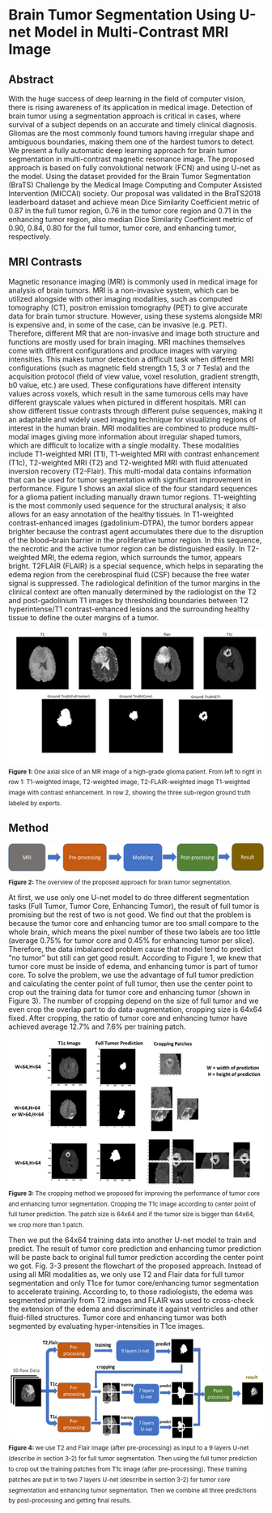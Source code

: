 # Brain Tumor Segmentation Using U-net Model in Multi-Contrast MRI Image

## Abstract

With the huge success of deep learning in the field of computer vision, there is rising awareness of its application in medical image. Detection of brain tumor using a segmentation approach is critical in cases, where survival of a subject depends on an accurate and timely clinical diagnosis. Gliomas are the most commonly found tumors having irregular shape and ambiguous boundaries, making them one of the hardest tumors to detect. We present a fully automatic deep learning approach for brain tumor segmentation in multi-contrast magnetic resonance image. The proposed approach is based on fully convolutional network (FCN) and using U-net as the model. Using the dataset provided for the Brain Tumor Segmentation (BraTS) Challenge by the Medical Image Computing and Computer Assisted Intervention (MICCAI) society. Our proposal was validated in the BraTS2018 leaderboard dataset and achieve mean Dice Similarity Coefficient metric of 0.87 in the full tumor region, 0.76 in the tumor core region and 0.71 in the enhancing tumor region, also median Dice Similarity Coefficient metric of 0.90, 0.84, 0.80 for the full tumor, tumor core, and enhancing tumor, respectively.

## MRI Contrasts
Magnetic resonance imaging (MRI) is commonly used in medical image for analysis of brain tumors. MRI is a non-invasive system, which can be utilized alongside with other imaging modalities, such as computed tomography (CT), positron emission tomography (PET) to give accurate data for brain tumor structure. However, using these systems alongside MRI is expensive and, in some of the case, can be invasive (e.g. PET). Therefore, different MR that are non-invasive and image both structure and functions are mostly used for brain imaging. MRI machines themselves come with different configurations and produce images with varying intensities. This makes tumor detection a difficult task when different MRI configurations (such as magnetic field strength 1.5, 3 or 7 Tesla) and the acquisition protocol (field of view value, voxel resolution, gradient strength, b0 value, etc.) are used. These configurations have different intensity values across voxels, which result in the same tumorous cells may have different grayscale values when pictured in different hospitals. MRI can show different tissue contrasts through different pulse sequences, making it an adaptable and widely used imaging technique for visualizing regions of interest in the human brain. MRI modalities are combined to produce multi-modal images giving more information about irregular shaped tumors, which are difficult to localize with a single modality. These modalities include T1-weighted MRI (T1), T1-weighted MRI with contrast enhancement (T1c), T2-weighted MRI (T2) and T2-weighted MRI with fluid attenuated inversion recovery (T2-Flair). This multi-modal data contains information that can be used for tumor segmentation with significant improvement in performance.
Figure 1 shows an axial slice of the four standard sequences for a glioma patient including manually drawn tumor regions. T1-weighting is the most commonly used sequence for the structural analysis; it also allows for an easy annotation of the healthy tissues. In T1-weighted contrast-enhanced images (gadolinium-DTPA), the tumor borders appear brighter because the contrast agent accumulates there due to the disruption of the blood–brain barrier in the proliferative tumor region. In this sequence, the necrotic and the active tumor region can be distinguished easily. In T2-weighted MRI, the edema region, which surrounds the tumor, appears bright. T2FLAIR (FLAIR) is a special sequence, which helps in separating the edema region from the cerebrospinal fluid (CSF) because the free water signal is suppressed. The radiological definition of the tumor margins in the clinical context are often manually determined by the radiologist on the T2 and post-gadolinium T1 images by thresholding boundaries between T2 hyperintense/T1 contrast-enhanced lesions and the surrounding healthy tissue to define the outer margins of a tumor.


<img alt="MRI contrast example" src="images/MRI.png">  
<sub><b>Figure 1: </b> One axial slice of an MR image of a high-grade glioma patient. From left to right in row 1: T1-weighted image, T2-weighted image, T2-FLAIR-weighted image T1-weighted image with contrast enhancement. In row 2, showing the three sub-region ground truth labeled by exports. </sub> 



## Method
<img alt="Overview" src="images/overview.png">  
<sub><b>Figure 2: </b> The overview of the proposed approach for brain tumor segmentation. </sub> 




At first, we use only one U-net model to do three different segmentation tasks (Full Tumor, Tumor Core, Enhancing Tumor), the result of full tumor is promising but the rest of two is not good. We find out that the problem is because the tumor core and enhancing tumor are too small compare to the whole brain, which means the pixel number of these two labels are too little (average 0.75% for tumor core and 0.45% for enhancing tumor per slice). Therefore, the data imbalanced problem cause that model tend to predict “no tumor” but still can get good result. According to Figure 1, we knew that tumor core must be inside of edema, and enhancing tumor is part of tumor core. To solve the problem, we use the advantage of full tumor prediction and calculating the center point of full tumor, then use the center point to crop out the training data for tumor core and enhancing tumor (shown in Figure 3). The number of cropping depend on the size of full tumor and we even crop the overlap part to do data-augmentation, cropping size is 64x64 fixed. After cropping, the ratio of tumor core and enhancing tumor have achieved average 12.7% and 7.6% per training patch.

<img alt="Cropping method" src="images/cropping.png">  
<sub><b>Figure 3: </b> The cropping method we proposed for improving the performance of tumor core and enhancing tumor segmentation. Cropping the T1c image according to center point of full tumor prediction. The patch size is 64x64 and if the tumor size is bigger than 64x64, we crop more than 1 patch. </sub> 





Then we put the 64x64 training data into another U-net model to train and predict. The result of tumor core prediction and enhancing tumor prediction will be paste back to original full tumor prediction according the center point we got. Fig. 3-3 present the flowchart of the proposed approach.  Instead of using all MRI modalities as, we only use T2 and Flair data for full tumor segmentation and only T1ce for tumor core/enhancing tumor segmentation to accelerate training. According to, to those radiologists, the edema was segmented primarily from T2 images and FLAIR was used to cross-check the extension of the edema and discriminate it against ventricles and other fluid-filled structures. Tumor core and enhancing tumor was both segmented by evaluating hyper-intensities in T1ce images.



<img alt="Flowchart" src="images/flowchart.png">  
<sub><b>Figure 4: </b> we use T2 and Flair image (after pre-processing) as input to a 9 layers U-net (describe in section 3-2) for full tumor segmentation. Then using the full tumor prediction to crop out the training patches from T1c image (after pre-processing). These training patches are put in to two 7 layers U-net (describe in section 3-2) for tumor core segmentation and enhancing tumor segmentation. Then we combine all three predictions by post-processing and getting final results. </sub> 



